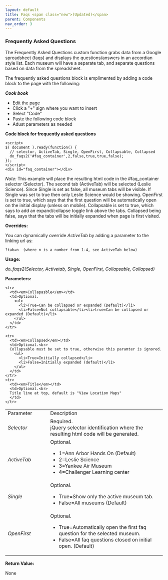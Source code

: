 ```yaml
---
layout: default
title: Faqs <span class="new">(Updated)</span>
parent: Components
nav_order: 3
---
```


### Frequently Asked Questions

The Frequently Asked Questions custom function grabs data from a Google spreadsheet (faqs) and displays the questions/answers in an accordian style list.  Each museum will have a separate tab, and separate questions based on data from the spreadsheet. 

The frequently asked questions block is emplimented by adding a code block to the page with the following:

***Cook book***
- Edit the page
- Click a "+" sign where you want to insert 
- Select "Code"
- Paste the following code block
- Adust parameters as needed

**Code block for frequently asked questions**
```
<script>
$( document ).ready(function() { 
  // selector, ActiveTab, Single, OpenFirst, Collapsable, Collapsed 
  do_faqs2('#faq_container',2,false,true,true,false);
});
</script>
<div id="faq_container"></div>
```
*Note:* This example will place the resulting html code in the #faq_container selector (Selector).  The second tab (ActiveTab) will be selected (Leslie Science).  Since Single is set as false, all museum tabs will be visible.  If Single was set to true then only Leslie Science would be showing.  OpenFirst is set to true, which says that the first question will be automatically open on the initial display (unless on mobile). Collapsable is set to true, which says to add an expand/collapse toggle link above the tabs.  Collapsed being false, says that the tabs will be initially expanded when page is first visited.  

**Overrides:**

You can dynamically override *ActiveTab* by adding a parameter to the linking url as:

```
?tab=n  (where n is a number from 1-4, see ActiveTab below)
```

**Usage:**

*do_faqs2(Selector, Activetab, Single, OpenFirst, Collapsable, Collapsed)*

**Parameters:**

<table class="ws-table-all notranslate"> 
  <tbody>
    <tr class="tableTop">
     <td style="width:120px">Parameter</td>
     <td>Description</td>
    </tr>
    <tr>
      <td><em>Selector</em></td>
      <td>Required.<br>jQuery selector identification where the resulting html code will be generated.</td>
    </tr>
    <tr class="w3-white">
      <td><em>ActiveTab</em></td>
      <td>Optional.
        <ul>
          <li>1=Ann Arbor Hands On (Default)</li>
          <li>2=Leslie Science</li>
          <li>3=Yankee Air Museum</li>
          <li>4=Challenger Learning center</li>
        </ul>
     </td>
    </tr>
    <tr>
      <td><em>Single</em></td>
      <td>Optional.
        <ul>
          <li>True=Show only the active museum tab.</li>
          <li>False=All museums (Default)</li>
        </ul>
      </td>
    </tr>
    <tr>
      <td><em>OpenFirst</em></td>
      <td>Optional.
        <ul>
          <li>True=Automatically open the first faq question for the selected museum.</li>
          <li>False=All faq questions closed on initial open. (Default)</li>
        </ul>
      </td>
    </tr>

    <tr>
      <td><em>Collapasble</em></td>
      <td>Optional.
        <ul>
          <li>True=Can be collapsed or expanded (Default)</li>
          <li>False=Not collapsable</li><li>true=Can be collapsed or expanded (Default)</li>
        </ul>
      </td>
    </tr>

    <tr>
      <td><em>Collapsed</em></td>
      <td>Optional.<br>
      Collapsable must be set to true, otherwise this paramter is ignored.
        <ul>
          <li>True=Initially collapsed</li>
          <li>False=Initially expanded (default)</li>
        </ul>
      </td>
    </tr>
    <tr>
      <td><em>Title</em></td>
      <td>Optional.<br>
      Title line at top, default is "View Location Maps"
      </td>
    </tr>


  </tbody>
</table>

**Return Value:**

None
